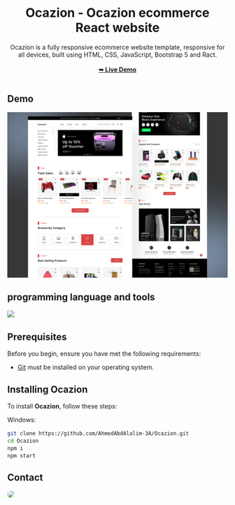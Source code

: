 <div align="center">
<h1 align="center">Ocazion - Ocazion ecommerce React website</h1>
Ocazion is a fully responsive ecommerce website template, responsive for all devices, built using HTML, CSS, JavaScript, Bootstrap 5 and Ract.
<br />
<br />
<a href="https://ocazion.rf.gd"><strong>➥ Live Demo</strong></a>
<br />
<br />
</div>

## Demo

![Ocazion Desktop Demo](./website-demo-image/ocazion.png "Desktop Demo")

## programming language and tools

<p>
   <a href="#">
    <img src="https://skillicons.dev/icons?i=html,css,js,bootstrap,react,vscode,ps,&perline=7" />
   </a>
</p>

## Prerequisites

Before you begin, ensure you have met the following requirements:

- [Git](https://git-scm.com/downloads "Download Git") must be installed on your operating system.

## Installing Ocazion

To install **Ocazion**, follow these steps:

Windows:

```bash
git clone https://github.com/AhmedAbdAlalim-3A/Ocazion.git
cd Ocazion
npm i
npm start
```

## Contact

<p align="left">
  <a href="https://www.linkedin.com/in/ahmed-abd-alalim-286768299/" target="_blank"><img src="https://img.shields.io/badge/-LinkedIn-%230077B5?style=for-the-badge&logo=linkedin&logoColor=white" style="border-radius: 30px" target="_blank"></a>
<!--   <a href="https://github.com/Death-Mask" target="_blank"><img src="https://img.shields.io/badge/GitHub-000000?style=for-the-badge&logo=github&logoColor=whit style="border-radius: 30px" target="_blank"></a> -->

